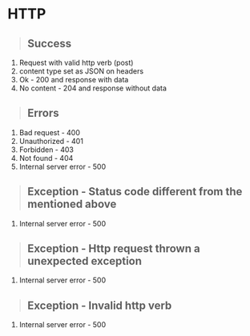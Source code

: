 # HTTP

> ## Success
1. Request with valid http verb (post)
2. content type set as JSON on headers
3. Ok - 200 and response with data
4. No content - 204 and response without data

> ## Errors
1. Bad request - 400
2. Unauthorized - 401
3. Forbidden - 403
4. Not found - 404
5. Internal server error - 500

> ## Exception - Status code different from the mentioned above
1. Internal server error - 500

> ## Exception - Http request thrown a unexpected exception
1. Internal server error - 500

> ## Exception - Invalid http verb
1. Internal server error - 500